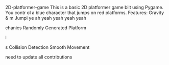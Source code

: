 


     


 2D-platformer-game
This is a basic 2D platformer game 
bilt using Pygame. You contr
ol a blue 
character that jumps on red platforms.
Features: Gravity &amp;
m
Jumpi
ye ah yeah yeah yeah yeah

chanics Randomly Generated Platform

l


s Collision Detection  Smooth Movement



need  to update all contributions 



 
